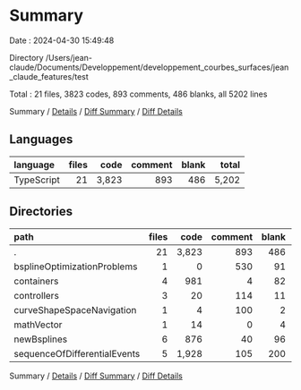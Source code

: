 # Summary

Date : 2024-04-30 15:49:48

Directory /Users/jean-claude/Documents/Developpement/developpement_courbes_surfaces/jean_claude_features/test

Total : 21 files,  3823 codes, 893 comments, 486 blanks, all 5202 lines

Summary / [Details](details.md) / [Diff Summary](diff.md) / [Diff Details](diff-details.md)

## Languages
| language | files | code | comment | blank | total |
| :--- | ---: | ---: | ---: | ---: | ---: |
| TypeScript | 21 | 3,823 | 893 | 486 | 5,202 |

## Directories
| path | files | code | comment | blank | total |
| :--- | ---: | ---: | ---: | ---: | ---: |
| . | 21 | 3,823 | 893 | 486 | 5,202 |
| bsplineOptimizationProblems | 1 | 0 | 530 | 91 | 621 |
| containers | 4 | 981 | 4 | 82 | 1,067 |
| controllers | 3 | 20 | 114 | 11 | 145 |
| curveShapeSpaceNavigation | 1 | 4 | 100 | 2 | 106 |
| mathVector | 1 | 14 | 0 | 4 | 18 |
| newBsplines | 6 | 876 | 40 | 96 | 1,012 |
| sequenceOfDifferentialEvents | 5 | 1,928 | 105 | 200 | 2,233 |

Summary / [Details](details.md) / [Diff Summary](diff.md) / [Diff Details](diff-details.md)